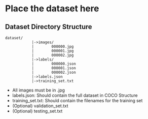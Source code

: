 # Place the dataset here

## Dataset Directory Structure

```None
dataset/
            |->images/
            |        000000.jpg
            |        000001.jpg
            |        000002.jpg
            |->labels/
            |        000000.json
            |        000001.json
            |        000002.json
            |->labels.json
            |->training_set.txt
```

* All images must be in .jpg
* labels.json: Should contain the full dataset in COCO Structure
* training_set.txt: Should contain the filenames for the training set
* (Optional) validation_set.txt
* (Optional) testing_set.txt